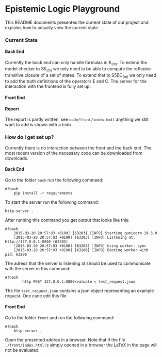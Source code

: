 # Epistemic Logic Playground #

This README documents presentes the current state of our project and explains how to actually view the current state.

### Current State ###

#### Back End ####
Currently the back end can only handle formulas in K<sub>(m)</sub>. To extend the model checker to S5<sub>(m)</sub> we only need to be able to compute the reflexive-transitive closure of a set of states. To extend that to S5EC<sub>(m)</sub> we only need to add the truth definitions of the operators E and C. The server for the interaction with the frontend is fully set up. 

#### Front End ####


#### Report ####
The report is partly written, see `code/front/index.hmtl` anything we still want to add is shown with a todo

### How do I get set up? ###
Currently there is no interaction between the front and the back end. The most recent version of the necessary code can be downloaded from downloads.

#### Back End ####
Go to the folder `back` run the following command:

```
#!bash
    pip install -r requirements
```

To start the server run the following command:

    http-server .

After running this command you get output that looks like this:

```
#!bash
	2015-03-20 20:57:03 +0100] [63203] [INFO] Starting gunicorn 19.3.0
	[2015-03-20 20:57:03 +0100] [63203] [INFO] Listening at: http://127.0.0.1:8000 (63203)
	[2015-03-20 20:57:03 +0100] [63203] [INFO] Using worker: sync
	[2015-03-20 20:57:03 +0100] [63206] [INFO] Booting worker with pid: 63206	
```


The adress that the server is listening at should be used to communicate with the server in this command:
   
```
#!bash    
        http POST 127.0.0.1:8000/valuate < test_request.json 
```

The file `test_request.json` contains a json object representing an example request. One cane edit this file 

#### Front End ####
Go to the folder `front` and run the following command:

```
#!bash    
    http-server .
```

Open the presented addres in a browser. Note that if the file `./front/index.html` is simply opened in a browser the LaTeX in the page will not be evaluated.